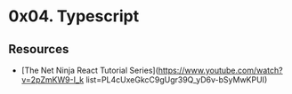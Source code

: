 # 0x04. Typescript

## Resources

- [The Net Ninja React Tutorial Series](https://www.youtube.com/watch?v=2pZmKW9-I_k
list=PL4cUxeGkcC9gUgr39Q_yD6v-bSyMwKPUI)
